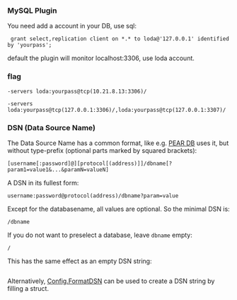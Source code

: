 ### MySQL Plugin


You need add a account in your DB, use sql:

```
 grant select,replication client on *.* to loda@'127.0.0.1' identified by 'yourpass';

```

default the plugin will monitor localhost:3306, use loda account.

### flag

`-servers loda:yourpass@tcp(10.21.8.13:3306)/`

`-servers loda:yourpass@tcp(127.0.0.1:3306)/,loda:yourpass@tcp(127.0.0.1:3307)/`


### DSN (Data Source Name)

The Data Source Name has a common format, like e.g. [PEAR DB](http://pear.php.net/manual/en/package.database.db.intro-dsn.php) uses it, but without type-prefix (optional parts marked by squared brackets):
```
[username[:password]@][protocol[(address)]]/dbname[?param1=value1&...&paramN=valueN]
```

A DSN in its fullest form:
```
username:password@protocol(address)/dbname?param=value
```

Except for the databasename, all values are optional. So the minimal DSN is:
```
/dbname
```

If you do not want to preselect a database, leave `dbname` empty:
```
/
```
This has the same effect as an empty DSN string:
```

```

Alternatively, [Config.FormatDSN](https://godoc.org/github.com/go-sql-driver/mysql#Config.FormatDSN) can be used to create a DSN string by filling a struct.

